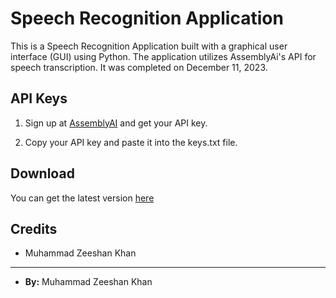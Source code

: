 # Speech Recognition Application

This is a Speech Recognition Application built with a graphical user interface (GUI) using Python. The application utilizes AssemblyAi's API for speech transcription. It was completed on December 11, 2023.

## API Keys

1. Sign up at [AssemblyAI](https://www.assemblyai.com/) and get your API key.

2. Copy your API key and paste it into the keys.txt file.

## Download
You can get the latest version [here](https://github.com/Muhammad-Zeeshan-Khan/speech-recognition-app/releases/tag/v1.0.0)

## Credits
- Muhammad Zeeshan Khan
----

- **By:** Muhammad Zeeshan Khan
